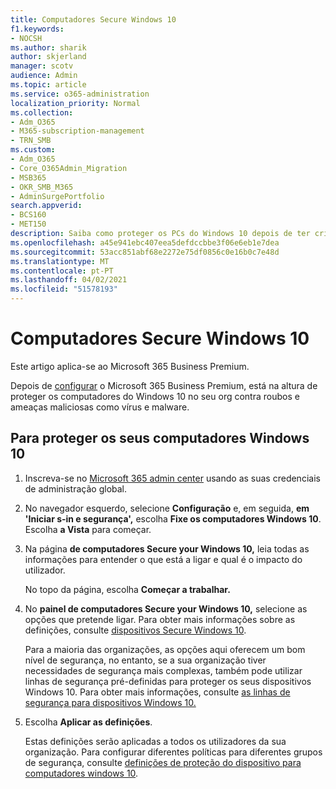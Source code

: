 ```yaml
---
title: Computadores Secure Windows 10
f1.keywords:
- NOCSH
ms.author: sharik
author: skjerland
manager: scotv
audience: Admin
ms.topic: article
ms.service: o365-administration
localization_priority: Normal
ms.collection:
- Adm_O365
- M365-subscription-management
- TRN_SMB
ms.custom:
- Adm_O365
- Core_O365Admin_Migration
- MSB365
- OKR_SMB_M365
- AdminSurgePortfolio
search.appverid:
- BCS160
- MET150
description: Saiba como proteger os PCs do Windows 10 depois de ter criado o Microsoft 365 Business Premium.
ms.openlocfilehash: a45e941ebc407eea5defdccbbe3f06e6eb1e7dea
ms.sourcegitcommit: 53acc851abf68e2272e75df0856c0e16b0c7e48d
ms.translationtype: MT
ms.contentlocale: pt-PT
ms.lasthandoff: 04/02/2021
ms.locfileid: "51578193"
---
```

# <a name="secure-windows-10-computers"></a>Computadores Secure Windows 10

Este artigo aplica-se ao Microsoft 365 Business Premium.

Depois de [configurar](set-up.md) o Microsoft 365 Business Premium, está na altura de proteger os computadores do Windows 10 no seu org contra roubos e ameaças maliciosas como vírus e malware.

## <a name="to-secure-your-windows-10-computers"></a>Para proteger os seus computadores Windows 10

1. Inscreva-se no [Microsoft 365 admin center](https://admin.microsoft.com) usando as suas credenciais de administração global. 
2. No navegador esquerdo, selecione **Configuração** e, em seguida, **em 'Iniciar s-in e segurança',** escolha **Fixe os computadores Windows 10**. Escolha **a Vista** para começar.
3. Na página **de computadores Secure your Windows 10,** leia todas as informações para entender o que está a ligar e qual é o impacto do utilizador.

    No topo da página, escolha **Começar a trabalhar.**

4. No **painel de computadores Secure your Windows 10,** selecione as opções que pretende ligar. Para obter mais informações sobre as definições, consulte [dispositivos Secure Windows 10](secure-windows-10-devices.md). 
    
    Para a maioria das organizações, as opções aqui oferecem um bom nível de segurança, no entanto, se a sua organização tiver necessidades de segurança mais complexas, também pode utilizar linhas de segurança pré-definidas para proteger os seus dispositivos Windows 10. Para obter mais informações, consulte [as linhas de segurança para dispositivos Windows 10.](/mem/intune/protect/security-baselines)   

1. Escolha **Aplicar as definições**.

    Estas definições serão aplicadas a todos os utilizadores da sua organização. Para configurar diferentes políticas para diferentes grupos de segurança, consulte [definições de proteção do dispositivo para computadores windows 10](protection-settings-for-windows-10-pcs.md).